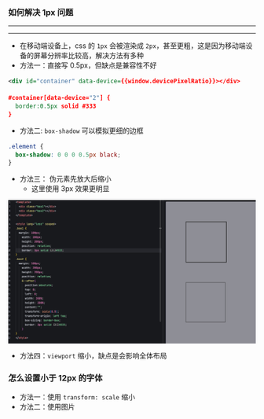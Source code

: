 
### 如何解决 1px 问题


---
---

- 在移动端设备上，css 的 `1px` 会被渲染成 `2px`，甚至更粗，这是因为移动端设备的屏幕分辨率比较高，解决方法有多种
- 方法一：直接写 0.5px，但缺点是兼容性不好

```xml
<div id="container" data-device={{window.devicePixelRatio}}></div>

#container[data-device="2"] {
  border:0.5px solid #333
}
```
- 方法二: `box-shadow` 可以模拟更细的边框

```css
.element {
  box-shadow: 0 0 0 0.5px black;
}
```
- 方法三： 伪元素先放大后缩小
  - 这里使用 3px 效果更明显

<img src="../static/b_6_1.jpg" alt="图片描述"  width="900" style="display: block; margin: 10px auto;">

- 方法四：`viewport` 缩小，缺点是会影响全体布局

### 怎么设置小于 12px 的字体
- 方法一：使用 `transform: scale` 缩小
- 方法二：使用图片